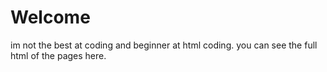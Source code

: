 # Welcome
im not the best at coding and beginner at html coding.
you can see the full html of the pages here.
